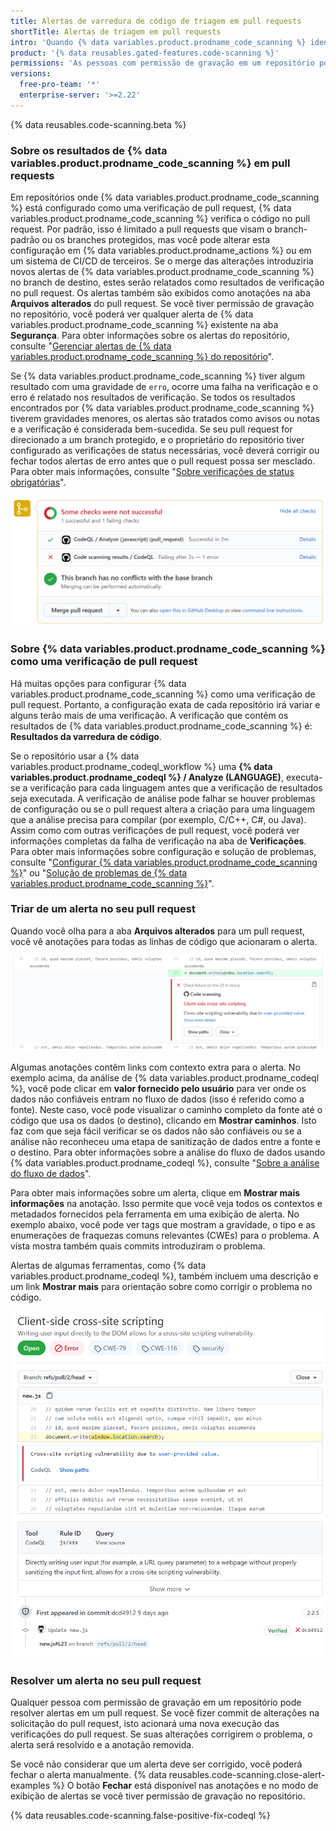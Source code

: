 ```yaml
---
title: Alertas de varredura de código de triagem em pull requests
shortTitle: Alertas de triagem em pull requests
intro: 'Quando {% data variables.product.prodname_code_scanning %} identifica um problema em um pull request, você poderá revisar o código destacado e resolver o alerta.'
product: '{% data reusables.gated-features.code-scanning %}'
permissions: 'As pessoas com permissão de gravação em um repositório podem resolver alertas de {% data variables.product.prodname_code_scanning %}.'
versions:
  free-pro-team: '*'
  enterprise-server: '>=2.22'
---
```


{% data reusables.code-scanning.beta %}

### Sobre os resultados de {% data variables.product.prodname_code_scanning %} em pull requests

Em repositórios onde {% data variables.product.prodname_code_scanning %} está configurado como uma verificação de pull request, {% data variables.product.prodname_code_scanning %} verifica o código no pull request. Por padrão, isso é limitado a pull requests que visam o branch-padrão ou os branches protegidos, mas você pode alterar esta configuração em {% data variables.product.prodname_actions %} ou em um sistema de CI/CD de terceiros. Se o merge das alterações introduziria novos alertas de {% data variables.product.prodname_code_scanning %} no branch de destino, estes serão relatados como resultados de verificação no pull request. Os alertas também são exibidos como anotações na aba **Arquivos alterados** do pull request. Se você tiver permissão de gravação no repositório, você poderá ver qualquer alerta de {% data variables.product.prodname_code_scanning %} existente na aba **Segurança**. Para obter informações sobre os alertas do repositório, consulte "[Gerenciar alertas de {% data variables.product.prodname_code_scanning %} do repositório](/github/finding-security-vulnerabilities-and-errors-in-your-code/managing-code-scanning-alerts-for-your-repository)".

Se {% data variables.product.prodname_code_scanning %} tiver algum resultado com uma gravidade de `erro`, ocorre uma falha na verificação e o erro é relatado nos resultados de verificação. Se todos os resultados encontrados por {% data variables.product.prodname_code_scanning %} tiverem gravidades menores, os alertas são tratados como avisos ou notas e a verificação é considerada bem-sucedida. Se seu pull request for direcionado a um branch protegido, e o proprietário do repositório tiver configurado as verificações de status necessárias, você deverá corrigir ou fechar todos alertas de erro antes que o pull request possa ser mesclado. Para obter mais informações, consulte "[Sobre verificações de status obrigatórias](/github/administering-a-repository/about-required-status-checks)".

![Exemplo de status de verificação de pull request com alerta de {% data variables.product.prodname_code_scanning %}](/assets/images/help/repository/code-scanning-check-failure.png)

### Sobre {% data variables.product.prodname_code_scanning %} como uma verificação de pull request

Há muitas opções para configurar {% data variables.product.prodname_code_scanning %} como uma verificação de pull request. Portanto, a configuração exata de cada repositório irá variar e alguns terão mais de uma verificação. A verificação que contém os resultados de {% data variables.product.prodname_code_scanning %} é: **Resultados da varredura de código**.

Se o repositório usar a {% data variables.product.prodname_codeql_workflow %} uma **{% data variables.product.prodname_codeql %} / Analyze (LANGUAGE)**, executa-se a verificação para cada linguagem antes que a verificação de resultados seja executada. A verificação de análise pode falhar se houver problemas de configuração ou se o pull request altera a criação para uma linguagem que a análise precisa para compilar (por exemplo, C/C++, C#, ou Java). Assim como com outras verificações de pull request, você poderá ver informações completas da falha de verificação na aba de **Verificações**. Para obter mais informações sobre configuração e solução de problemas, consulte "[Configurar {% data variables.product.prodname_code_scanning %}](/github/finding-security-vulnerabilities-and-errors-in-your-code/configuring-code-scanning)" ou "[Solução de problemas de {% data variables.product.prodname_code_scanning %}](/github/finding-security-vulnerabilities-and-errors-in-your-code/troubleshooting-code-scanning)".

### Triar de um alerta no seu pull request

Quando você olha para a aba **Arquivos alterados** para um pull request, você vê anotações para todas as linhas de código que acionaram o alerta.

![Exemplo de alerta de {% data variables.product.prodname_code_scanning %} exibido como uma anotação na visualização "Arquivos alterados" de um pull request](/assets/images/help/repository/code-scanning-pr-annotation.png)

Algumas anotações contêm links com contexto extra para o alerta. No exemplo acima, da análise de {% data variables.product.prodname_codeql %}, você pode clicar em **valor fornecido pelo usuário** para ver onde os dados não confiáveis entram no fluxo de dados (isso é referido como a fonte). Neste caso, você pode visualizar o caminho completo da fonte até o código que usa os dados (o destino), clicando em **Mostrar caminhos**. Isto faz com que seja fácil verificar se os dados não são confiáveis ou se a análise não reconheceu uma etapa de sanitização de dados entre a fonte e o destino. Para obter informações sobre a análise do fluxo de dados usando {% data variables.product.prodname_codeql %}, consulte "[Sobre a análise do fluxo de dados](https://help.semmle.com/QL/learn-ql/intro-to-data-flow.html)".

Para obter mais informações sobre um alerta, clique em **Mostrar mais informações** na anotação. Isso permite que você veja todos os contextos e metadados fornecidos pela ferramenta em uma exibição de alerta. No exemplo abaixo, você pode ver tags que mostram a gravidade, o tipo e as enumerações de fraquezas comuns relevantes (CWEs) para o problema. A vista mostra também quais commits introduziram o problema.

Alertas de algumas ferramentas, como {% data variables.product.prodname_codeql %}, também incluem uma descrição e um link **Mostrar mais** para orientação sobre como corrigir o problema no código.

![Exemplo de "Mostrar mais informações" para uma alerta de {% data variables.product.prodname_code_scanning %} em um pull request](/assets/images/help/repository/code-scanning-pr-alert.png)

### Resolver um alerta no seu pull request

Qualquer pessoa com permissão de gravação em um repositório pode resolver alertas em um pull request. Se você fizer commit de alterações na solicitação do pull request, isto acionará uma nova execução das verificações do pull request. Se suas alterações corrigirem o problema, o alerta será resolvido e a anotação removida.

Se você não considerar que um alerta deve ser corrigido, você poderá fechar o alerta manualmente. {% data reusables.code-scanning.close-alert-examples %} O botão **Fechar** está disponível nas anotações e no modo de exibição de alertas se você tiver permissão de gravação no repositório.

{% data reusables.code-scanning.false-positive-fix-codeql %}
